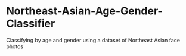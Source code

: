 # Northeast-Asian-Age-Gender-Classifier
Classifying by age and gender using a dataset of Northeast Asian face photos
